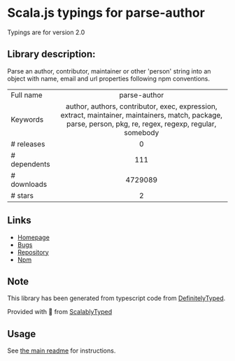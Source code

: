
# Scala.js typings for parse-author

Typings are for version 2.0

## Library description:
Parse an author, contributor, maintainer or other 'person' string into an object with name, email and url properties following npm conventions.

|                    |                 |
| ------------------ | :-------------: |
| Full name          | parse-author |
| Keywords           | author, authors, contributor, exec, expression, extract, maintainer, maintainers, match, package, parse, person, pkg, re, regex, regexp, regular, somebody |
| # releases         | 0 |
| # dependents       | 111 |
| # downloads        | 4729089 |
| # stars            | 2 |

## Links
- [Homepage](https://github.com/jonschlinkert/parse-author)
- [Bugs](https://github.com/jonschlinkert/parse-author/issues)
- [Repository](https://github.com/jonschlinkert/parse-author)
- [Npm](https://www.npmjs.com/package/parse-author)
    


## Note
This library has been generated from typescript code from [DefinitelyTyped](https://definitelytyped.org).

Provided with :purple_heart: from [ScalablyTyped](https://github.com/oyvindberg/ScalablyTyped)

## Usage
See [the main readme](../../readme.md) for instructions.



